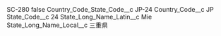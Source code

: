 <?xml version="1.0" encoding="UTF-8"?>
<CustomMetadata xmlns="http://soap.sforce.com/2006/04/metadata" xmlns:xsi="http://www.w3.org/2001/XMLSchema-instance" xmlns:xsd="http://www.w3.org/2001/XMLSchema">
    <label>SC-280</label>
    <protected>false</protected>
    <values>
        <field>Country_Code_State_Code__c</field>
        <value xsi:type="xsd:string">JP-24</value>
    </values>
    <values>
        <field>Country_Code__c</field>
        <value xsi:type="xsd:string">JP</value>
    </values>
    <values>
        <field>State_Code__c</field>
        <value xsi:type="xsd:string">24</value>
    </values>
    <values>
        <field>State_Long_Name_Latin__c</field>
        <value xsi:type="xsd:string">Mie</value>
    </values>
    <values>
        <field>State_Long_Name_Local__c</field>
        <value xsi:type="xsd:string">三重県</value>
    </values>
</CustomMetadata>
